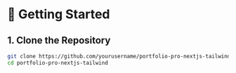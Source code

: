 # 🚀 Getting Started

## 1. Clone the Repository

```bash
git clone https://github.com/yourusername/portfolio-pro-nextjs-tailwind.git
cd portfolio-pro-nextjs-tailwind
